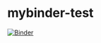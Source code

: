 # mybinder-test

[![Binder](https://mybinder.org/badge_logo.svg)](https://mybinder.org/v2/gh/ArnaudBvr/mybinder-test/main)
